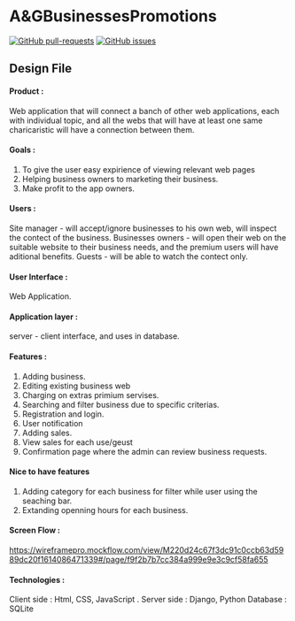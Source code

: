 # A&GBusinessesPromotions

[![GitHub pull-requests](https://img.shields.io/github/issues-pr/beyond-io/shlifim.svg)](https://github.com/avivz450/A-GBusinessesPromotions/pulls)
[![GitHub issues](https://img.shields.io/github/issues/beyond-io/shlifim.svg)](https://github.com/avivz450/A-GBusinessesPromotions/issues/)

## Design File
#### Product : 
Web application that will connect a banch of other web applications, each with individual topic, and all the webs that will have at least one same charicaristic will have a connection between them.

#### Goals :
1. To give the user easy expirience of viewing relevant web pages 
2. Helping business owners to marketing their business.
3. Make profit to the app owners.

#### Users :
Site manager - will accept/ignore businesses to his own web,
will inspect the contect of the business.
Businesses owners - will open their web on the suitable website to their business needs, and the premium users will have aditional benefits.
Guests - will be able to watch the contect only.

#### User Interface : 
Web Application.
#### Application layer :
server - client interface, and uses in database.

#### Features :
1. Adding business.
2. Editing existing business web
3. Charging on extras primium servises.
4. Searching and filter business due to specific criterias. 
5. Registration and login.
6. User notification
7. Adding sales.
8. View sales for each use/geust
9. Confirmation page where the admin can review business requests.

#### Nice to have features
1. Adding category for each business for filter while user using the seaching bar.
2. Extanding openning hours for each business.
 

####  Screen Flow :
https://wireframepro.mockflow.com/view/M220d24c67f3dc91c0ccb63d5989dc20f1614086471339#/page/f9f2b7b7cc384a999e9e3c9cf58fa655



####  Technologies :
Client side : Html, CSS, JavaScript .
Server side :  Django, Python
Database : SQLite
